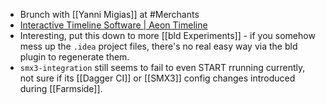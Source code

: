 - Brunch with [[Yanni Migias]] at #Merchants
- [Interactive Timeline Software | Aeon Timeline](https://www.aeontimeline.com/features/interactive-timeline-software)
- Interesting, put this down to more [[bld Experiments]] - if you somehow mess up the `.idea` project files, there's no real easy way via the bld plugin to regenerate them.
- `smx3-integration` still seems to fail to even START rrunning currently, not sure if its [[Dagger CI]] or [[SMX3]] config changes introduced during [[Farmside]].
